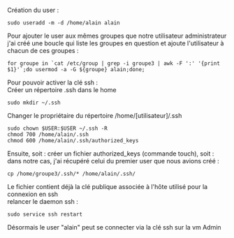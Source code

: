 Création du user :  
```console
sudo useradd -m -d /home/alain alain
```

Pour ajouter le user aux mêmes groupes que notre utilisateur administrateur j'ai créé une boucle qui liste les groupes en question et ajoute l'utilisateur à chacun de ces groupes :  

```console
for groupe in `cat /etc/group | grep -i groupe3 | awk -F ':' '{print $1}'`;do usermod -a -G ${groupe} alain;done;
```

Pour pouvoir activer la clé ssh :  
Créer un répertoire .ssh dans le home  
```console
sudo mkdir ~/.ssh  
```

Changer le propriétaire du répertoire /home/[utilisateur]/.ssh

```console
sudo chown $USER:$USER ~/.ssh -R
chmod 700 /home/alain/.ssh  
chmod 600 /home/alain/.ssh/authorized_keys  
```

Ensuite, soit : créer un fichier authorized_keys (commande touch), soit : dans notre cas, j'ai récupéré celui du premier user que nous avions créé :  
```console
cp /home/groupe3/.ssh/* /home/alain/.ssh/
```

Le fichier contient déjà la clé publique associée à l'hôte utilisé pour la connexion en ssh  
relancer le daemon ssh :  

```console
sudo service ssh restart
```

Désormais le user "alain" peut se connecter via la clé ssh sur la vm Admin  
